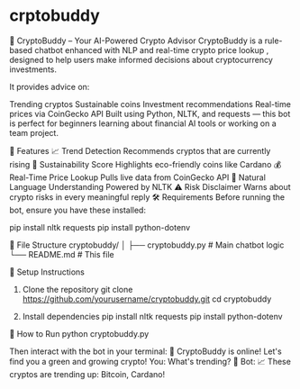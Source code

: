 # crptobuddy

🌟 CryptoBuddy – Your AI-Powered Crypto Advisor
CryptoBuddy is a rule-based chatbot enhanced with NLP and real-time crypto price lookup , designed to help users make informed decisions about cryptocurrency investments.

It provides advice on:

Trending cryptos
Sustainable coins
Investment recommendations
Real-time prices via CoinGecko API
Built using Python, NLTK, and requests — this bot is perfect for beginners learning about financial AI tools or working on a team project.

🧩 Features
📈 Trend Detection
Recommends cryptos that are currently rising
🌱 Sustainability Score
Highlights eco-friendly coins like Cardano
💰 Real-Time Price Lookup
Pulls live data from CoinGecko API
🧠 Natural Language Understanding
Powered by NLTK
⚠️ Risk Disclaimer
Warns about crypto risks in every meaningful reply
🛠️ Requirements
Before running the bot, ensure you have these installed:

pip install nltk requests
pip install python-dotenv

📁 File Structure
cryptobuddy/
│
├── cryptobuddy.py        # Main chatbot logic
└── README.md             # This file


📝 Setup Instructions
1. Clone the repository
git clone https://github.com/yourusername/cryptobuddy.git 
cd cryptobuddy

2. Install dependencies
pip install nltk requests
pip install python-dotenv


🧪 How to Run
python cryptobuddy.py

Then interact with the bot in your terminal:
🌟 CryptoBuddy is online! Let's find you a green and growing crypto!
You: What's trending?
🧠 Bot: 📈 These cryptos are trending up: Bitcoin, Cardano!
